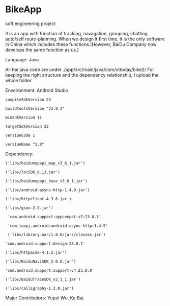 # BikeApp
soft engineering project


It is an app with function of tracking, navagation, grouping, chatting, auto/self route-planning.
When we design it first time, it is the only software in China which includes these functions.(However, BaiDu Company now develops the same function as us.)

Language: Java

All the java code are under ./app/src/main/java/com/xttoday/bike2/
For keeping the right structure and the dependency relationship, I upload the whole folder.

Envoironment: Android Studio

    compileSdkVersion 23

    buildToolsVersion "23.0.1"

   	minSdkVersion 11

    targetSdkVersion 22

    versionCode 1

    versionName "1.0"


Dependency:

 	('libs/baidumapapi_map_v3_6_1.jar')

    ('libs/locSDK_6.13.jar')

    ('libs/baidumapapi_base_v3_6_1.jar')

    ('libs/android-async-http-1.4.9.jar')

    ('libs/httpclient-4.3.6.jar')

    ('libs/gson-2.5.jar')

     'com.android.support:appcompat-v7:23.0.1'

     'com.loopj.android:android-async-http:1.4.9'

     ('libs/library-aar/1.0.0/jars/classes.jar')

    'com.android.support:design:23.0.1'

    ('libs/httpmime-4.1.2.jar')

    ('libs/BaiduNaviSDK_3.0.0.jar')

    'com.android.support:support-v4:23.0.0'

    ('libs/BaiduTraceSDK_v2_1_1.jar')

    ('libs/calligraphy-1.2.0.jar')

Major Contributors: Yupei Wu, Ke Bai.